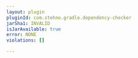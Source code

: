 ```yaml
---
layout: plugin
pluginId: com.stehno.gradle.dependency-checker
jarSha1: INVALID
isJarAvailable: true
error: NONE
violations: []

---
```

